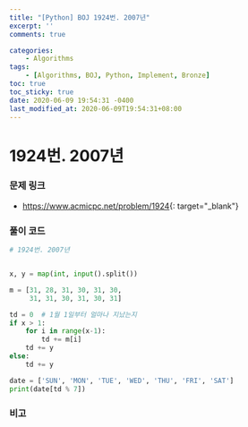```yaml
---
title: "[Python] BOJ 1924번. 2007년"
excerpt: ''
comments: true

categories:
    - Algorithms
tags:
    - [Algorithms, BOJ, Python, Implement, Bronze]
toc: true
toc_sticky: true
date: 2020-06-09 19:54:31 -0400
last_modified_at: 2020-06-09T19:54:31+08:00
---
```


# 1924번. 2007년

### 문제 링크
- <https://www.acmicpc.net/problem/1924>{: target="\_blank"}

### 풀이 코드

```python
# 1924번. 2007년


x, y = map(int, input().split())

m = [31, 28, 31, 30, 31, 30,
     31, 31, 30, 31, 30, 31]

td = 0  # 1월 1일부터 얼마나 지났는지
if x > 1:
    for i in range(x-1):
        td += m[i]
    td += y
else:
    td += y

date = ['SUN', 'MON', 'TUE', 'WED', 'THU', 'FRI', 'SAT']
print(date[td % 7])
```

### 비고